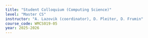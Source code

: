```yaml
---
title: "Student Colloquium (Computing Science)"
level: "Master CS"
instructor: "A. Lazovik (coordinator), D. Pleiter, D. Frumin"
course_code: WMCS019-05
year: 2025-2026
---
```

